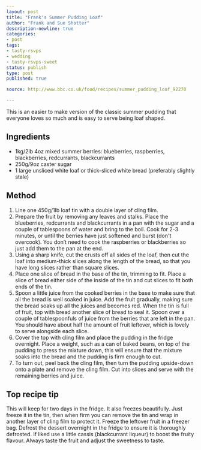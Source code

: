 ```yaml
---
layout: post
title: "Frank's Summer Pudding Loaf"
author: "Frank and Sue Shotter"
description-newline: true
categories:
- post
tags:
- tasty-rsvps
- wedding
- tasty-rsvps-sweet
status: publish
type: post
published: true

source: http://www.bbc.co.uk/food/recipes/summer_pudding_loaf_92270

---
```


This is an easier to make version of the classic summer pudding that everyone loves so much and is easy to serve being loaf shaped.

## Ingredients

* 1kg/2lb 4oz mixed summer berries: blueberries, raspberries, blackberries, redcurrants, blackcurrants
* 250g/9oz caster sugar
* 1 large unsliced white loaf or thick-sliced white bread (preferably slightly stale)

## Method

1. Line one 450g/1lb loaf tin with a double layer of cling film.
1. Prepare the fruit by removing any leaves and stalks. Place the blueberries, redcurrants and blackcurrants in a pan with the sugar and a couple of tablespoons of water and bring to the boil. Cook for 2-3 minutes, or until the berries have just softened and burst (don't overcook). You don’t need to cook the raspberries or blackberries so just add them to the pan at the end.
1. Using a sharp knife, cut the crusts off all sides of the loaf, then cut the loaf into medium-thick slices along the length of the bread, so that you have long slices rather than square slices.
1. Place one slice of bread in the base of the tin, trimming to fit. Place a slice of bread either side of the inside of the tin and cut slices to fit both ends of the tin.
1. Spoon a little juice from the cooked berries in the base to make sure that all the bread is well soaked in juice. Add the fruit gradually, making sure the bread soaks up all the juices and becomes red. When the tin is full of fruit, top with bread another slice of bread to seal it. Spoon over a couple of tablespoonfuls of juice from the berries that are left in the pan. You should have about half the amount of fruit leftover, which is lovely to serve alongside each slice.
1. Cover the top with cling film and place the pudding in the fridge overnight. Place a weight, such as a can of baked beans, on top of the pudding to press the mixture down, this will ensure that the mixture soaks into the bread and the pudding is firm enough to cut.
1. To turn out, peel back the cling film, then turn the pudding upside-down onto a plate and remove the cling film. Cut into slices and serve with the remaining berries and juice.

## Top recipe tip

This will keep for two days in the fridge. It also freezes beautifully. Just freeze it in the tin, then when firm you can remove the tin and wrap in another layer of cling film to protect it. Freeze the leftover fruit in a freezer bag. Defrost the dessert overnight in the fridge to ensure it is thoroughly defrosted. If liked use a little cassis (blackcurrant liqueur) to boost the fruity flavour. Always taste the fruit and adjust the sweetness to taste.

